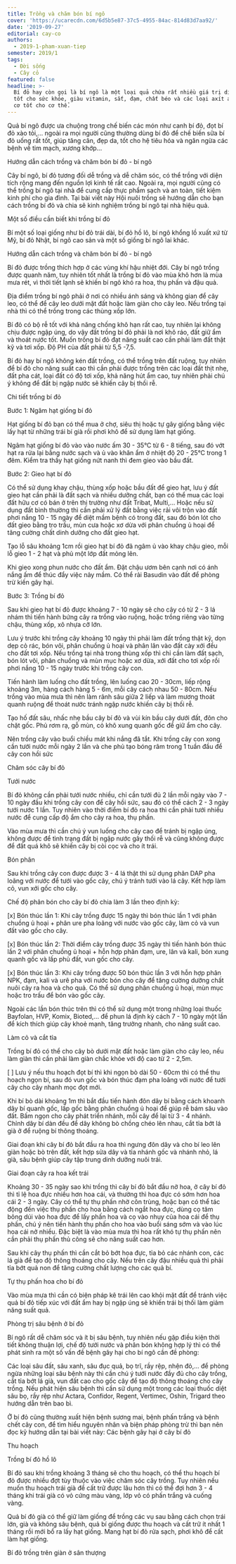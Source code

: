 ```yaml
---
title: Trồng và chăm bón bí ngô
cover: 'https://ucarecdn.com/6d5b5e87-37c5-4955-84ac-814d83d7aa92/'
date: '2019-09-27'
editorial: cay-co
authors:
  - 2019-1-pham-xuan-tiep
semester: 2019/1
tags:
  - Đời sống
  - Cây cỏ
featured: false
headline: >-
  Bí đỏ hay còn gọi là bí ngô là một loại quả chứa rất nhiều giá trị dinh dưỡng
  tốt cho sức khỏe, giàu vitamin, sắt, đạm, chất béo và các loại axít amin hữu
  cơ tốt cho cơ thể.
---
```

Quả bí ngô được ưa chuộng trong chế biến các món như canh bí đỏ, đọt bí đỏ xào tỏi,… ngoài ra mọi người cũng thường dùng bí đỏ để chế biến sữa bí đỏ uống rất tốt, giúp tăng cân, đẹp da, tốt cho hệ tiêu hóa và ngăn ngừa các bệnh về tim mạch, xương khớp...

Hướng dẫn cách trồng và chăm bón bí đỏ - bí ngô



Cây bí ngô, bí đỏ tương đối dễ trồng và dễ chăm sóc, có thể trồng với diện tích rộng mang đến nguồn lợi kinh tế rất cao. Ngoài ra, mọi người cũng có thể trồng bí ngô tại nhà để cung cấp thực phẩm sạch và an toàn, tiết kiệm kinh phí cho gia đình. Tại bài viết này Hội nuôi trồng sẽ hướng dẫn cho bạn cách trồng bí đỏ và chia sẽ kinh nghiệm trồng bí ngô tại nhà hiệu quả.



Một số điều cần biết khi trồng bí đỏ

Bí một số loại giống như bí đỏ trái dài, bí đỏ hồ lô, bí ngô khổng lồ xuất xứ từ Mỹ, bí đỏ Nhật, bí ngô cao sản và một số giống bí ngô lai khác.

Hướng dẫn cách trồng và chăm bón bí đỏ - bí ngô



Bí đỏ được trồng thích hợp ở các vùng khí hậu nhiệt đới. Cây bí ngô trồng được quanh năm, tuy nhiên tốt nhất là trồng bí đỏ vào mùa khô hơn là mùa mưa rét, vì thời tiết lạnh sẽ khiến bí ngô khó ra hoa, thụ phấn và đậu quả.



Địa điểm trồng bí ngô phải ở nơi có nhiều ánh sáng và không gian để cây leo, có thể để cây leo dưới mặt đất hoặc làm giàn cho cây leo. Nếu trồng tại nhà thì có thể trồng trong các thùng xốp lớn.



Bí đỏ có bộ rễ tốt với khả năng chống khô hạn rất cao, tuy nhiên lại không chịu được ngập úng, do vậy đất trồng bí đỏ phải là nơi khô ráo, đất giữ ẩm và thoát nước tốt. Muốn trồng bí đỏ đạt năng suất cao cần phải làm đất thật kỹ và tơi xốp. Độ PH của đất phải từ 5,5 -7,5.



Bí đỏ hay bí ngô không kén đất trồng, có thể trồng trên đất ruộng, tuy nhiên để bí đỏ cho năng suất cao thì cần phải được trồng trên các loại đất thịt nhẹ, đất pha cát, loại đất có độ tơi xốp, khả năng hút ẩm cao, tuy nhiên phải chú ý không để đất bị ngập nước sẽ khiến cây bị thối rễ.



Chi tiết trồng bí đỏ

Bước 1: Ngâm hạt giống bí đỏ

Hạt giống bí đỏ bạn có thể mua ở chợ, siêu thị hoặc tự gây giống bằng việc lấy hạt từ những trái bí già rồi phơi khô để sử dụng làm hạt giống.



Ngâm hạt giống bí đỏ vào vào nước ấm 30 - 35°C từ 6 - 8 tiếng, sau đó vớt hạt ra rửa lại bằng nước sạch và ủ vào khăn ẩm ở nhiệt độ 20 - 25°C trong 1 đêm. Kiểm tra thấy hạt giống nứt nanh thì đem gieo vào bầu đất.



Bước 2: Gieo hạt bí đỏ

Có thể sử dụng khay chậu, thùng xốp hoặc bầu đất để gieo hạt, lưu ý đất gieo hạt cần phải là đất sạch và nhiều dưỡng chất, bạn có thể mua các loại đất hữu cơ có bán ở trên thị trường như đất Tribat, Multi,… Hoặc nếu sử dụng đất bình thường thì cần phải xử lý đất bằng việc rải vôi trộn vào đất phơi nắng 10 - 15 ngày để diệt mầm bệnh có trong đất, sau đó bón lót cho đất gieo bằng tro trấu, mùn cưa hoặc xơ dừa với phân chuồng ủ hoại để tăng cường chất dinh dưỡng cho đất gieo hạt.



Tạo lỗ sâu khoảng 1cm rồi gieo hạt bí đỏ đã ngâm ủ vào khay chậu gieo, mỗi lỗ gieo 1 - 2 hạt và phủ một lớp đất mỏng lên.



Khi gieo xong phun nước cho đất ẩm. Đặt chậu ươm bên cạnh nơi có ánh nắng ấm để thúc đẩy việc nảy mầm. Có thể rải Basudin vào đất để phòng trừ kiến gây hại.



Bước 3: Trồng bí đỏ

Sau khi gieo hạt bí đỏ được khoảng 7 - 10 ngày sẽ cho cây có từ 2 - 3 lá nhám thì tiến hành bứng cây ra trồng vào ruộng, hoặc trồng riêng vào từng chậu, thùng xốp, xô nhựa cỡ lớn.

Lưu ý trước khi trồng cây khoảng 10 ngày thì phải làm đất trồng thật kỹ, dọn dẹp cỏ rác, bón vôi, phân chuồng ủ hoại và phân lân vào đất cày xới đều cho đất tơi xốp. Nếu trồng tại nhà trong thùng xốp thì chỉ cần làm đất sạch, bón lót vôi, phân chuồng và mùn mục hoặc xơ dừa, xới đất cho tơi xốp rồi phơi nắng 10 - 15 ngày trước khi trồng cây con.



Tiến hành làm luống cho đất trồng, lên luống cao 20 - 30cm, liếp rộng khoảng 3m, hàng cách hàng 5 - 6m, mỗi cây cách nhau 50 - 80cm. Nếu trồng vào mùa mưa thì nên làm rãnh sâu giữa 2 liếp và làm mương thoát quanh ruộng để thoát nước tránh ngập nước khiến cây bị thối rễ.



Tạo hố đất sâu, nhấc nhẹ bầu cây bí đỏ và vùi kín bầu cây dưới đất, đôn cho chặt gốc. Phủ rơm rạ, gỗ mùn, cỏ khô xung quanh gốc để giữ ẩm cho cây.



Nên trồng cây vào buổi chiều mát khi nắng đã tắt. Khi trồng cây con xong cần tưới nước mỗi ngày 2 lần và che phủ tạo bóng râm trong 1 tuần đầu để cây con hồi sức



Chăm sóc cây bí đỏ

Tưới nước

Bí đỏ không cần phải tưới nước nhiều, chỉ cần tưới đủ 2 lần mỗi ngày vào 7 - 10 ngày đầu khi trồng cây con để cây hồi sức, sau đó có thể cách 2 - 3 ngày tưới nước 1 lần. Tuy nhiên vào thời điểm bí đỏ ra hoa thì cần phải tưới nhiều nước để cung cấp độ ẩm cho cây ra hoa, thụ phấn.



Vào mùa mưa thì cần chú ý vun luống cho cây cao để tránh bị ngập úng, không được để tình trạng đất bị ngập nước gây thối rễ và cũng không được để đất quá khô sẽ khiến cây bị còi cọc và cho ít trái.

Bón phân

Sau khi trồng cây con được được 3 - 4 lá thật thì sử dụng phân DAP pha loãng với nước để tưới vào gốc cây, chú ý tránh tưới vào lá cây. Kết hợp làm cỏ, vun xới gốc cho cây.

Chế độ phân bón cho cây bí đỏ chia làm 3 lần theo định kỳ:



\[x] Bón thúc lần 1: Khi cây trồng được 15 ngày thì bón thúc lần 1 với phân chuồng ủ hoại + phân ure pha loãng với nước vào gốc cây, làm cỏ và vun đất vào gốc cho cây.

\[x] Bón thúc lần 2: Thời điểm cây trồng được 35 ngày thì tiến hành bón thúc lần 2 với phân chuồng ủ hoại + hỗn hợp phân đạm, ure, lân và kali, bón xung quanh gốc và lấp phủ đất, vun gốc cho cây.

\[x] Bón thúc lần 3: Khi cây trồng được 50 bón thúc lần 3 với hỗn hợp phân NPK, đạm, kali và urê pha với nước bón cho cây để tăng cường dưỡng chất nuôi cây ra hoa và cho quả. Có thể sử dụng phân chuồng ủ hoại, mùn mục hoặc tro trấu để bón vào gốc cây.

Ngoài các lần bón thúc trên thì có thể sử dụng một trong những loại thuốc Bayfolan, HVP, Komix, Bioted,… để phun lá định kỳ cách 7 - 10 ngày một lần để kích thích giúp cây khoẻ mạnh, tăng trưởng nhanh, cho năng suất cao.

Làm cỏ và cắt tỉa

Trồng bí đỏ có thể cho cây bò dưới mặt đất hoặc làm giàn cho cây leo, nếu làm giàn thì cần phải làm giàn chắc khỏe với độ cao từ 2 - 2,5m.



\[ ] Lưu ý nếu thu hoạch đọt bí thì khi ngọn bò dài 50 - 60cm thì có thể thu hoạch ngọn bí, sau đó vun gốc và bón thúc đạm pha loãng với nước để tưới cây cho cây nhanh mọc đọt mới.

Khi bí bò dài khoảng 1m thì bắt đầu tiến hành đôn dây bí bằng cách khoanh dây bí quanh gốc, lấp gốc bằng phân chuồng ủ hoại để giúp rễ bám sâu vào đất. Bấm ngọn cho cây phát triển nhánh, mỗi cây để lại từ 3 - 4 nhánh. Chỉnh dây bí dàn đều để dây không bò chồng chéo lên nhau, cắt tỉa bớt lá già ở để ruộng bí thông thoáng.



Giai đoạn khi cây bí đỏ bắt đầu ra hoa thì ngưng đôn dây và cho bí leo lên giàn hoặc bò trên đất, kết hợp sửa dây và tỉa nhánh gốc và nhánh nhỏ, lá già, sâu bệnh giúp cây tập trung dinh dưỡng nuôi trái.



Giai đoạn cây ra hoa kết trái

Khoảng 30 - 35 ngày sao khi trồng thì cây bí đỏ bắt đầu nở hoa, ở cây bí đỏ thì tỉ lệ hoa đực nhiều hơn hoa cái, và thường thì hoa đực có sớm hơn hoa cái 2 - 3 ngày. Cây có thể tự thụ phấn nhờ côn trùng, hoặc bạn có thể tác động đến việc thụ phấn cho hoa bằng cách ngắt hoa đực, dùng cọ tăm bông dúi vào hoa đực để lấy phấn hoa và cọ vào nhụy của hoa cái để thụ phấn, chú ý nên tiến hành thụ phấn cho hoa vào buổi sáng sớm và vào lúc hoa cái nở nhiều. Đặc biệt là vào mùa mưa thì hoa rất khó tự thụ phấn nên cần phải thụ phấn thủ công sẽ cho năng suất cao hơn.



Sau khi cây thụ phấn thì cần cắt bỏ bớt hoa đực, tỉa bỏ các nhánh con, các lá già để tạo độ thông thoáng cho cây. Nếu trên cây đậu nhiều quả thì phải tỉa bớt quả non để tăng cường chất lượng cho các quả bí.

Tự thụ phấn hoa cho bí đỏ



Vào mùa mưa thì cần có biện pháp kê trái lên cao khỏi mặt đất để tránh việc quả bí đỏ tiếp xúc với đất ẩm hay bị ngập úng sẽ khiến trái bị thối làm giảm năng suất quả.



Phòng trị sâu bệnh ở bí đỏ

Bí ngô rất dễ chăm sóc và ít bị sâu bệnh, tuy nhiên nếu gặp điều kiện thời tiết không thuận lợi, chế độ tưới nước và phân bón không hợp lý thì có thể phát sinh ra một số vấn đề bệnh gây hại cho bí ngô cần đề phòng:



Các loại sâu đất, sâu xanh, sâu đục quả, bọ trĩ, rầy rệp, nhện đỏ,… để phòng ngừa những loại sâu bệnh này thì cần chú ý tưới nước đầy đủ cho cây trồng, cắt tỉa bớt lá già, vun đất cao cho gốc cây để tạo độ thông thoáng cho cây trồng. Nếu phát hiện sâu bệnh thì cần sử dụng một trong các loại thuốc diệt sâu bọ, rầy rệp như Actara, Confidor, Regent, Vertimec, Oshin, Trigard theo hướng dẫn trên bao bì.



Ở bí đỏ cũng thường xuất hiện bệnh sương mai, bệnh phấn trắng và bệnh chết cây con, để tìm hiểu nguyên nhân và biện pháp phòng trừ thì bạn nên đọc kỹ hướng dẫn tại bài viết này: Các bệnh gây hại ở cây bí đỏ



Thu hoạch

Trồng bí đỏ hồ lô



Bí đỏ sau khi trồng khoảng 3 tháng sẽ cho thu hoạch, có thể thu hoạch bí đỏ được nhiều đợt tùy thuộc vào việc chăm sóc cây trồng. Tuy nhiên nếu muốn thu hoạch trái già để cất trữ được lâu hơn thì có thể đợi hơn 3 - 4 tháng khi trái già có vỏ cứng màu vàng, lớp vỏ có phấn trắng và cuống vàng.



Quả bí đỏ già có thể giữ làm giống để trồng các vụ sau bằng cách chọn trái lớn, già và không sâu bệnh, quả bí giống được thu hoạch và cất trữ ít nhất 1 tháng rồi mới bổ ra lấy hạt giống. Mang hạt bí đỏ rửa sạch, phơi khô để cất làm hạt giống.

Bí đỏ trồng trên giàn ở sân thượng
